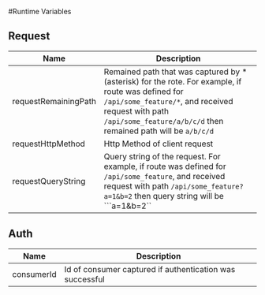 #Runtime Variables
## Request
|Name|Description|
|----|-----------|
|requestRemainingPath|Remained path that was captured by * (asterisk) for the rote. For example, if route was defined for ```/api/some_feature/*```, and received request with path ```/api/some_feature/a/b/c/d``` then remained path will be ```a/b/c/d``` |
|requestHttpMethod|Http Method of client request |
|requestQueryString|Query string of the request. For example, if route was defined for ```/api/some_feature```, and received request with path ```/api/some_feature?a=1&b=2``` then query string will be ```a=1&b=2`` |
## Auth
|Name|Description|
|----|-----------|
|consumerId|Id of consumer captured if authentication was successful |
